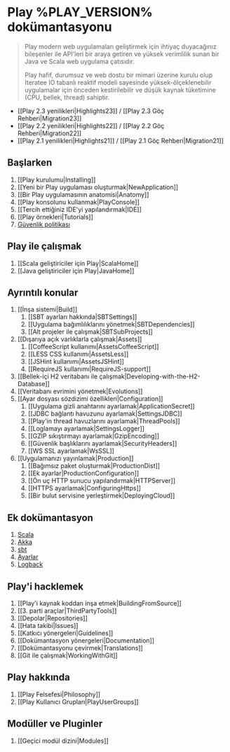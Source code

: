 <!--- Copyright (C) 2009-2013 Typesafe Inc. <http://www.typesafe.com> -->
# Play %PLAY_VERSION% dokümantasyonu

> Play modern web uygulamaları geliştirmek için ihtiyaç duyacağınız bileşenler ile API'leri bir araya getiren ve yüksek verimlilik sunan bir Java ve Scala web uygulama çatısıdır.
>
> Play hafif, durumsuz ve web dostu bir mimari üzerine kurulu olup Iteratee IO tabanlı reaktif modeli sayesinde yüksek-ölçeklenebilir uygulamalar için önceden kestirilebilir ve düşük kaynak tüketimine (CPU, bellek, thread) sahiptir.

- [[Play 2.3 yenilikleri|Highlights23]] / [[Play 2.3 Göç Rehberi|Migration23]]
- [[Play 2.2 yenilikleri|Highlights22]] / [[Play 2.2 Göç Rehberi|Migration22]]
- [[Play 2.1 yenilikleri|Highlights21]] / [[Play 2.1 Göç Rehberi|Migration21]]

## Başlarken

1. [[Play kurulumu|Installing]]
1. [[Yeni bir Play uygulaması oluşturmak|NewApplication]]
1. [[Bir Play uygulamasının anatomisi|Anatomy]]
1. [[Play konsolunu kullanmak|PlayConsole]]
1. [[Tercih ettiğiniz IDE'yi yapılandırmak|IDE]]
1. [[Play örnekleri|Tutorials]]
1. [Güvenlik politikası](http://www.playframework.com/code/security)

## Play ile çalışmak

1. [[Scala geliştiriciler için Play|ScalaHome]]
1. [[Java geliştiriciler için Play|JavaHome]]

## Ayrıntılı konular

1. [[İnşa sistemi|Build]]
    1. [[SBT ayarları hakkında|SBTSettings]]
    1. [[Uygulama bağımlılıklarını yönetmek|SBTDependencies]]
    1. [[Alt projeler ile çalışmak|SBTSubProjects]]
1. [[Dışarıya açık varlıklarla çalışmak|Assets]]
    1. [[CoffeeScript kullanımı|AssetsCoffeeScript]]
    1. [[LESS CSS kullanımı|AssetsLess]]
    1. [[JSHint kullanımı|AssetsJSHint]]
    1. [[RequireJS kullanımı|RequireJS-support]]
1. [[Bellek-içi H2 veritabanı ile çalışmak|Developing-with-the-H2-Database]]
1. [[Veritabanı evrimini yönetmek|Evolutions]]
1. [[Ayar dosyası sözdizimi özellikleri|Configuration]]
    1. [[Uygulama gizli anahtarını ayarlamak|ApplicationSecret]]
    1. [[JDBC bağlantı havuzunu ayarlamak|SettingsJDBC]]
    1. [[Play'in thread havuzlarını ayarlamak|ThreadPools]]
    1. [[Loglamayı ayarlamak|SettingsLogger]]
    1. [[GZIP sıkıştırmayı ayarlamak|GzipEncoding]]
    1. [[Güvenlik başlıklarını ayarlamak|SecurityHeaders]]
    1. [[WS SSL ayarlamak|WsSSL]]
1. [[Uygulamanızı yayınlamak|Production]]
    1. [[Bağımsız paket oluşturmak|ProductionDist]]
    1. [[Ek ayarlar|ProductionConfiguration]]
    1. [[Ön uç HTTP sunucu yapılandırmak|HTTPServer]]
    1. [[HTTPS ayarlamak|ConfiguringHttps]]
    1. [[Bir bulut servisine yerleştirmek|DeployingCloud]]

## Ek dokümantasyon

1. [Scala](http://docs.scala-lang.org/)
1. [Akka](http://akka.io/docs/)
1. [sbt](http://www.scala-sbt.org/0.13/tutorial/index.html)
1. [Ayarlar](https://github.com/typesafehub/config)
1. [Logback](http://logback.qos.ch/documentation.html)

## Play'i hacklemek

1. [[Play'i kaynak koddan inşa etmek|BuildingFromSource]]
1. [[3. parti araçlar|ThirdPartyTools]]
1. [[Depolar|Repositories]]
1. [[Hata takibi|Issues]]
1. [[Katkıcı yönergeleri|Guidelines]]
1. [[Dokümantasyon yönergeleri|Documentation]]
1. [[Dokümantasyonu çevirmek|Translations]]
1. [[Git ile çalışmak|WorkingWithGit]]

## Play hakkında

1. [[Play Felsefesi|Philosophy]]
1. [[Play Kullanıcı Grupları|PlayUserGroups]]

## Modüller ve Pluginler

1. [[Geçici modül dizini|Modules]]

